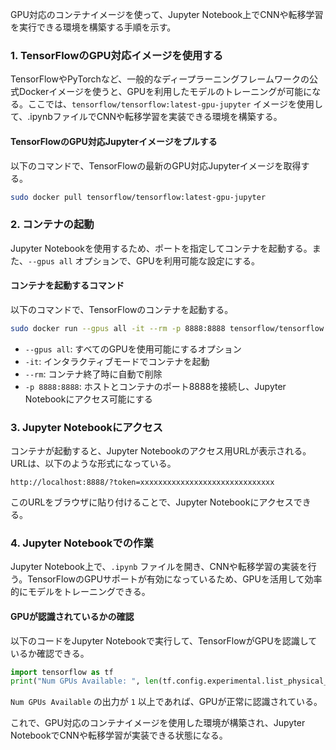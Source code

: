 GPU対応のコンテナイメージを使って、Jupyter Notebook上でCNNや転移学習を実行できる環境を構築する手順を示す。

### 1. TensorFlowのGPU対応イメージを使用する

TensorFlowやPyTorchなど、一般的なディープラーニングフレームワークの公式Dockerイメージを使うと、GPUを利用したモデルのトレーニングが可能になる。ここでは、`tensorflow/tensorflow:latest-gpu-jupyter` イメージを使用して、.ipynbファイルでCNNや転移学習を実装できる環境を構築する。

#### TensorFlowのGPU対応Jupyterイメージをプルする
以下のコマンドで、TensorFlowの最新のGPU対応Jupyterイメージを取得する。

```bash
sudo docker pull tensorflow/tensorflow:latest-gpu-jupyter
```

### 2. コンテナの起動
Jupyter Notebookを使用するため、ポートを指定してコンテナを起動する。また、`--gpus all` オプションで、GPUを利用可能な設定にする。

#### コンテナを起動するコマンド
以下のコマンドで、TensorFlowのコンテナを起動する。

```bash
sudo docker run --gpus all -it --rm -p 8888:8888 tensorflow/tensorflow:latest-gpu-jupyter
```

- `--gpus all`: すべてのGPUを使用可能にするオプション
- `-it`: インタラクティブモードでコンテナを起動
- `--rm`: コンテナ終了時に自動で削除
- `-p 8888:8888`: ホストとコンテナのポート8888を接続し、Jupyter Notebookにアクセス可能にする

### 3. Jupyter Notebookにアクセス
コンテナが起動すると、Jupyter Notebookのアクセス用URLが表示される。URLは、以下のような形式になっている。

```
http://localhost:8888/?token=xxxxxxxxxxxxxxxxxxxxxxxxxxxxxx
```

このURLをブラウザに貼り付けることで、Jupyter Notebookにアクセスできる。

### 4. Jupyter Notebookでの作業
Jupyter Notebook上で、`.ipynb` ファイルを開き、CNNや転移学習の実装を行う。TensorFlowのGPUサポートが有効になっているため、GPUを活用して効率的にモデルをトレーニングできる。

#### GPUが認識されているかの確認
以下のコードをJupyter Notebookで実行して、TensorFlowがGPUを認識しているか確認できる。

```python
import tensorflow as tf
print("Num GPUs Available: ", len(tf.config.experimental.list_physical_devices('GPU')))
```

`Num GPUs Available` の出力が `1` 以上であれば、GPUが正常に認識されている。

これで、GPU対応のコンテナイメージを使用した環境が構築され、Jupyter NotebookでCNNや転移学習が実装できる状態になる。

